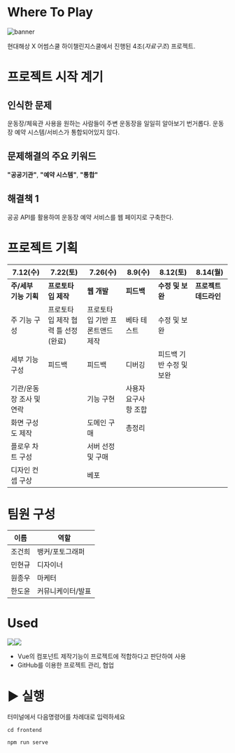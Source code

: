 # Where To Play
![banner](https://github.com/Jongwoo0101/Where-To-Play/assets/96978536/937cba69-9b9c-4da9-8560-075ea69b5243)

현대해상 X 어썸스쿨 하이챌린지스쿨에서 진행된 4조(*자료구조*) 프로젝트.

# 프로젝트 시작 계기
## 인식한 문제
운동장/체육관 사용을 원하는 사람들이 주변 운동장을 일일히 알아보기 번거롭다. 운동장 예약 시스템/서비스가 통합되어있지 않다.
## 문제해결의 주요 키워드
**"공공기관"**, **"예약 시스템"**, **"통합"**
## 해결책 1
공공 API를 활용하여 운동장 예약 서비스를 웹 페이지로 구축한다.

# 프로젝트 기획
| 7.12(수) | 7.22(토) | 7.26(수) | 8.9(수) | 8.12(토) | 8.14(월) |
|------|------|------|------|------|------|
| **주/세부 기능 기획** | **프로토타입 제작** | **웹 개발** | **피드백** | **수정 및 보완** | **프로젝트 데드라인** |
| 주 기능 구성 | 프로토타입 제작 협력 틀 선정(완료) | 프로토타입 기반 프론트앤드 제작 | 베타 테스트 | 수정 및 보완 |  |
| 세부 기능 구성 | 피드백 | 피드백 | 디버깅 | 피드백 기반 수정 및 보완 |  |
| 기관/운동장 조사 및 연락 |  | 기능 구현 | 사용자 요구사항 조합 |  |  |
| 화면 구성도 제작 |  | 도메인 구매 | 총정리 |  |  |
| 플로우 차트 구성 |  | 서버 선정 및 구매 |  |  |  |
| 디자인 컨셉 구상 |  | 베포 |  |  |  |

# 팀원 구성
| 이름 | 역할 |
|------|------|
| 조건희 | 뱅커/포토그래퍼 |
| 민현규 | 디자이너 |
| 원종우 | 마케터 |
| 한도윤 | 커뮤니케이터/발표 |

# Used
<img src="https://img.shields.io/badge/vuejs-4FC08D?style=flat&logo=vuedotjs&logoColor=white"/><img src="https://img.shields.io/badge/GitHub-181717?style=flat&logo=github&logoColor=white"/>

- Vue의 컴포넌트 제작기능이 프로젝트에 적합하다고 판단하여 사용
- GitHub를 이용한 프로젝트 관리, 협업

# ▶️ 실행
터미널에서 다음명령어를 차례대로 입력하세요
```
cd frontend
```
```
npm run serve
```







